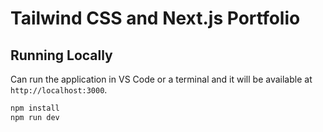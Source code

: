 # Tailwind CSS and Next.js Portfolio



## Running Locally

Can run the application in VS Code or a terminal and it will be available at `http://localhost:3000`.

```bash
npm install
npm run dev
```
